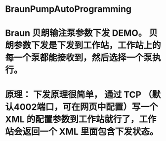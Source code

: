 # BraunPumpAutoProgramming

# Braun 贝朗输注泵参数下发 DEMO。  贝朗参数下发是下发到工作站，工作站上的每一个泵都能接收到，然后选择一个泵执行。

# 原理： 下发原理很简单， 通过 TCP （默认4002端口，可在网页中配置）写一个 XML 的配置参数到工作站就行了，工作站会返回一个 XML 里面包含下发状态。
